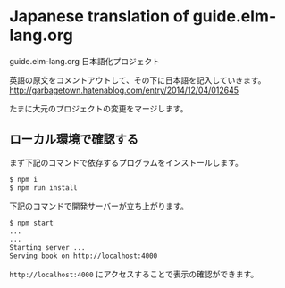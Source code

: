 # Japanese translation of guide.elm-lang.org

guide.elm-lang.org 日本語化プロジェクト

英語の原文をコメントアウトして、その下に日本語を記入していきます。
http://garbagetown.hatenablog.com/entry/2014/12/04/012645

たまに大元のプロジェクトの変更をマージします。

## ローカル環境で確認する

まず下記のコマンドで依存するプログラムをインストールします。

```bash
$ npm i
$ npm run install
```

下記のコマンドで開発サーバーが立ち上がります。

```bash
$ npm start
...
...
Starting server ...
Serving book on http://localhost:4000
```

`http://localhost:4000` にアクセスすることで表示の確認ができます。
